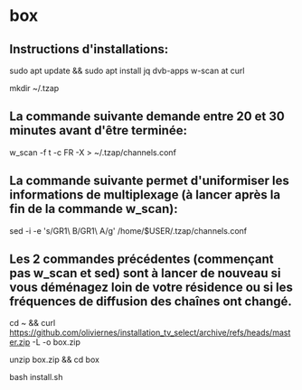 # box

## Instructions d'installations:

sudo apt update && sudo apt install jq dvb-apps w-scan at curl

mkdir ~/.tzap

## La commande suivante demande entre 20 et 30 minutes avant d'être terminée:
w_scan -f t -c FR -X > ~/.tzap/channels.conf

## La commande suivante permet d'uniformiser les informations de multiplexage (à lancer après la fin de la commande w_scan):
sed -i -e 's/GR1\ B/GR1\ A/g' /home/$USER/.tzap/channels.conf

## Les 2 commandes précédentes (commençant pas w_scan et sed) sont à lancer de nouveau si vous déménagez loin de votre résidence ou si les fréquences de diffusion des chaînes ont changé.

cd ~ && curl https://github.com/oliviernes/installation_tv_select/archive/refs/heads/master.zip -L -o box.zip

unzip box.zip && cd box

bash install.sh
